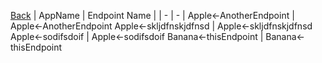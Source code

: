 
[Back](../README.md)
| AppName | Endpoint Name |
| - | - | 
Apple<-AnotherEndpoint | Apple<-AnotherEndpoint 
Apple<-skljdfnskjdfnsd | Apple<-skljdfnskjdfnsd 
Apple<-sodifsdoif | Apple<-sodifsdoif 
Banana<-thisEndpoint | Banana<-thisEndpoint 
